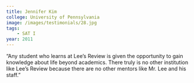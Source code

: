 ```yaml
---
title: Jennifer Kim
college: University of Pennsylvania
image: /images/testimonials/28.jpg
tags:
    - SAT I
year: 2011
---
```


“Any student who learns at Lee’s Review is given the opportunity to gain
knowledge about life beyond academics. There truly is no other institution
like Lee’s Review because there are no other mentors like Mr. Lee and his
staff.”
